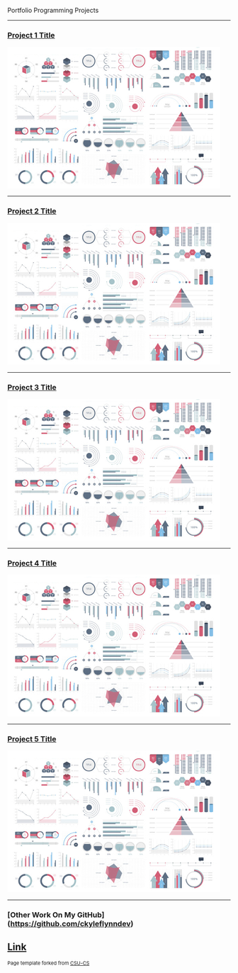 Portfolio Programming Projects

---
### [Project 1 Title ](project1)

![Project 1 Thumbnail Name](images/dummy_thumbnail.jpg)

---
### [Project 2 Title ](project1)

![Project 2 Thumbnail Name](images/dummy_thumbnail.jpg)

---
### [Project 3 Title ](project1)

![Project 3 Thumbnail Name](images/dummy_thumbnail.jpg)

---
### [Project 4 Title ](project1)

![Project 3 Thumbnail Name](images/dummy_thumbnail.jpg)

---
### [Project 5 Title ](project1)

![Project 3 Thumbnail Name](images/dummy_thumbnail.jpg)

---

### [Other Work On My GitHub] (https://github.com/ckyleflynndev)
[Link](url)
---



<p style="font-size:11px">Page template forked from <a href="https://github.com/csu-cs/csci-portfolio">CSU-CS</a></p>
<!-- Remove above link if you don't want to attributive -->
